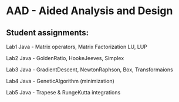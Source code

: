 # AAD - Aided Analysis and Design

## Student assignments:

Lab1 Java - Matrix operators, Matrix Factorization LU, LUP

Lab2 Java - GoldenRatio, HookeJeeves, Simplex

Lab3 Java - GradientDescent, NewtonRaphson, Box, Transformaions

Lab4 Java - GeneticAlgorithm (minimization)

Lab5 Java - Trapese & RungeKutta integrations
